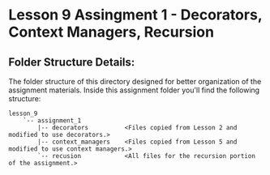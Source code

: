 # Lesson 9 Assingment 1 - Decorators, Context Managers, Recursion

## Folder Structure Details:
The folder structure of this directory  designed for better organization of the assignment materials.  Inside this assignment folder you'll find the following structure:

```
lesson_9
    `-- assignment_1
        |-- decorators          <Files copied from Lesson 2 and modified to use decorators.>
        |-- context_managers    <Files copied from Lesson 5 and modified to use context managers.>
        `-- recusion            <All files for the recursion portion of the assignment.>
```